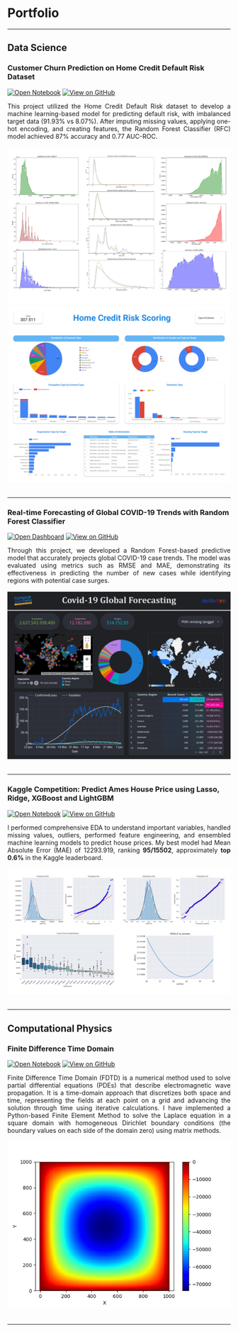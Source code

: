 # Portfolio
---
## Data Science

### Customer Churn Prediction on Home Credit Default Risk Dataset

[![Open Notebook](https://img.shields.io/badge/Jupyter-Open_Notebook-F37626?logo=Jupyter)](https://github.com/ferryatm/Customer-Churn-Prediction-Home-Credit-Default-Risk-Dataset/blob/main/Documents/Notebook.ipynb)
[![View on GitHub](https://img.shields.io/badge/GitHub-View_on_GitHub-00C300?logo=GitHub)](https://github.com/ferryatm/Customer-Churn-Prediction-Home-Credit-Default-Risk-Dataset)

<div style="text-align: justify">This project utilized the Home Credit Default Risk dataset to develop a machine learning-based model for predicting default risk, with imbalanced target data (91.93% vs 8.07%). After imputing missing values, applying one-hot encoding, and creating features, the Random Forest Classifier (RFC) model achieved 87% accuracy and 0.77 AUC-ROC.</div>
<br>
<center><img src="images/Final Project Image.png"/></center>
<center><img src="images/Final Project Dashboard.png"/></center>
<br>

---
### Real-time Forecasting of Global COVID-19 Trends with Random Forest Classifier

[![Open Dashboard](https://img.shields.io/badge/Looker_Studio-Open_Dashboard-4285F4?logo=Looker)](https://intip.in/DashboardCovid19)
[![View on GitHub](https://img.shields.io/badge/GitHub-View_on_GitHub-00C300?logo=GitHub)](https://github.com/ferryatm/Customer-Churn-Prediction-Home-Credit-Default-Risk-Dataset)

<div style="text-align: justify">Through this project, we developed a Random Forest-based predictive model that accurately projects global COVID-19 case trends. The model was evaluated using metrics such as RMSE and MAE, demonstrating its effectiveness in predicting the number of new cases while identifying regions with potential case surges.</div>
<br>
<center><img src="images/Dashboard Covid-19 Global Forecasting.png"/></center>
<br>

---
### Kaggle Competition: Predict Ames House Price using Lasso, Ridge, XGBoost and LightGBM

[![Open Notebook](https://img.shields.io/badge/Jupyter-Open_Notebook-blue?logo=Jupyter)](projects/ames-house-price.html)
[![View on GitHub](https://img.shields.io/badge/GitHub-View_on_GitHub-blue?logo=GitHub)](https://github.com/chriskhanhtran/kaggle-house-price/blob/master/ames-house-price.ipynb)

<div style="text-align: justify">I performed comprehensive EDA to understand important variables, handled missing values, outliers, performed feature engineering, and ensembled machine learning models to predict house prices. My best model had Mean Absolute Error (MAE) of 12293.919, ranking <b>95/15502</b>, approximately <b>top 0.6%</b> in the Kaggle leaderboard.</div>
<br>
<center><img src="images/ames-house-price.jpg"/></center>
<br>

---
## Computational Physics

### Finite Difference Time Domain

[![Open Notebook](https://img.shields.io/badge/VSCode-Open_Notebook-green?logo=VisualStudioCode)](projects/Source%20Code%20FDTD.html)
[![View on GitHub](https://img.shields.io/badge/GitHub-View_on_GitHub-blue?logo=GitHub)](https://github.com/ferryatm/finite-difference-time-domain)

<div style="text-align: justify">Finite Difference Time Domain (FDTD) is a numerical method used to solve partial differential equations (PDEs) that describe electromagnetic wave propagation. It is a time-domain approach that discretizes both space and time, representing the fields at each point on a grid and advancing the solution through time using iterative calculations. I have implemented a Python-based Finite Element Method to solve the Laplace equation in a square domain with homogeneous Dirichlet boundary conditions (the boundary values on each side of the domain zero) using matrix methods.</div>
<br>
<center><img src="images/fdtd_2.png"/></center>
<br>

---
